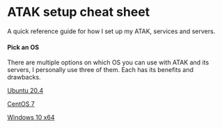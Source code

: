 

# ATAK setup cheat sheet

A quick reference guide for how I set up my ATAK, services and servers. 

#### Pick an OS

There are multiple options on which OS you can use with ATAK and its servers, I personally use three of them. Each has its benefits and drawbacks.

[Ubuntu 20.4](https://github.com/hamuraiisam/ATAK-Setup-guide "Ubuntu 20.4")

[CentOS 7](https://github.com/hamuraiisam/ATAK-Setup-guide "CentOS 7")

[Windows 10 x64](https://github.com/hamuraiisam/ATAK-Setup-guide "Windows 10 x64")
